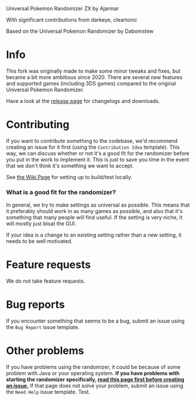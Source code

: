Universal Pokemon Randomizer ZX by Ajarmar

With significant contributions from darkeye, cleartonic

Based on the Universal Pokemon Randomizer by Dabomstew

# Info

This fork was originally made to make some minor tweaks and fixes, but became a bit more ambitious since 2020. There are several new features and supported games (including 3DS games) compared to the original Universal Pokemon Randomizer.

Have a look at the [release page](https://github.com/Ajarmar/universal-pokemon-randomizer-zx/releases) for changelogs and downloads.

# Contributing

If you want to contribute something to the codebase, we'd recommend creating an issue for it first (using the `Contribution Idea` template). This way, we can discuss whether or not it's a good fit for the randomizer before you put in the work to implement it. This is just to save you time in the event that we don't think it's something we want to accept.

See [the Wiki Page](https://github.com/Ajarmar/universal-pokemon-randomizer-zx/wiki/Building-Universal-Pokemon-Randomizer-ZX) for setting up to build/test locally.

### What is a good fit for the randomizer?

In general, we try to make settings as universal as possible. This means that it preferably should work in as many games as possible, and also that it's something that many people will find useful. If the setting is very niche, it will mostly just bloat the GUI.

If your idea is a change to an existing setting rather than a new setting, it needs to be well motivated.

# Feature requests

We do not take feature requests.

# Bug reports

If you encounter something that seems to be a bug, submit an issue using the `Bug Report` issue template.

# Other problems

If you have problems using the randomizer, it could be because of some problem with Java or your operating system. **If you have problems with starting the randomizer specifically, [read this page first before creating an issue.](https://github.com/Ajarmar/universal-pokemon-randomizer-zx/wiki/About-Java)** If that page does not solve your problem, submit an issue using the `Need Help` issue template. Test.
